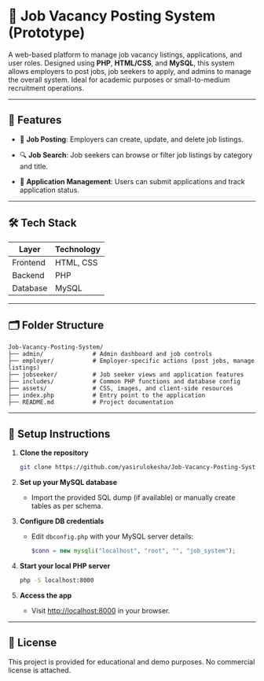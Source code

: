 # 💼 Job Vacancy Posting System (Prototype)

A web-based platform to manage job vacancy listings, applications, and user roles. Designed using **PHP**, **HTML/CSS**, and **MySQL**, this system allows employers to post jobs, job seekers to apply, and admins to manage the overall system. Ideal for academic purposes or small-to-medium recruitment operations.

---

## 📌 Features

- 📝 **Job Posting**: Employers can create, update, and delete job listings.

- 🔍 **Job Search**: Job seekers can browse or filter job listings by category and title.

- 📑 **Application Management**: Users can submit applications and track application status.

---

## 🛠️ Tech Stack

| Layer       | Technology       |
|-------------|------------------|
| Frontend    | HTML, CSS        |
| Backend     | PHP              |
| Database    | MySQL            |

---

## 🗂️ Folder Structure

```
Job-Vacancy-Posting-System/
├── admin/              # Admin dashboard and job controls
├── employer/           # Employer-specific actions (post jobs, manage listings)
├── jobseeker/          # Job seeker views and application features
├── includes/           # Common PHP functions and database config
├── assets/             # CSS, images, and client-side resources
├── index.php           # Entry point to the application
├── README.md           # Project documentation
```

---

## 🚀 Setup Instructions

1. **Clone the repository**
   ```bash
   git clone https://github.com/yasirulokesha/Job-Vacancy-Posting-System.git
   ```

2. **Set up your MySQL database**
   - Import the provided SQL dump (if available) or manually create tables as per schema.

3. **Configure DB credentials**
   - Edit `dbconfig.php` with your MySQL server details:
     ```php
     $conn = new mysqli("localhost", "root", "", "job_system");
     ```

4. **Start your local PHP server**
   ```bash
   php -S localhost:8000
   ```

5. **Access the app**
   - Visit [http://localhost:8000](http://localhost:8000) in your browser.

---

## 📄 License

This project is provided for educational and demo purposes. No commercial license is attached.
